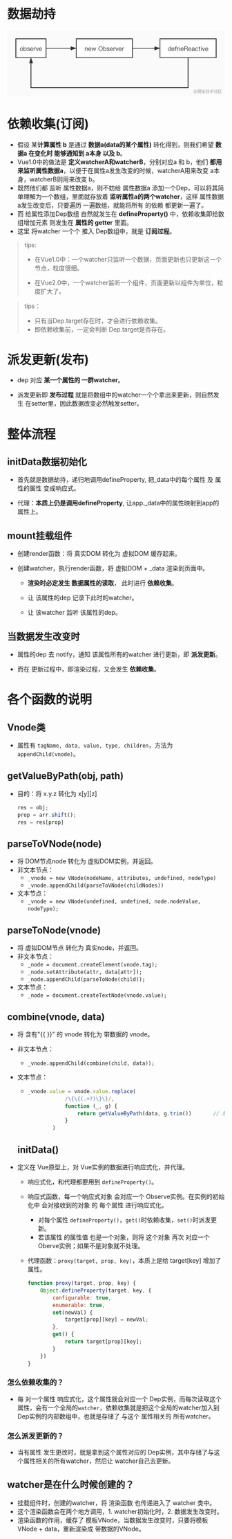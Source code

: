 # 数据劫持

![](./img/数据劫持.awebp)

# 依赖收集(订阅)

- 假设 某**计算属性 b** 是通过 **数据a(data的某个属性)** 转化得到，则我们希望 **数据a 在变化时 能够通知到 a本身 以及 b**。
- Vue1.0中的做法是 **定义watcherA和watcherB**，分别对应a 和 b，他们 **都用来监听属性数据a**，以便于在属性a发生改变的时候，watcherA用来改变 a本身，watcherB则用来改变 b。
- 既然他们都 监听 属性数据a，则不妨给 属性数据a 添加一个Dep，可以将其简单理解为一个数组，里面就存放着 **监听属性a的两个watcher**，这样 属性数据a发生改变后，只要遍历 一遍数组，就能将所有 的依赖 都更新一遍了。
- 而 给属性添加Dep数组 自然就发生在 **defineProperty()** 中，依赖收集即给数组增加元素 则发生在 **属性的 getter** 里面。
- 这里 将watcher 一个个 推入 Dep数组中，就是 **订阅过程**。

>tips:
>
>- 在Vue1.0中：一个watcher只监听一个数据，页面更新也只更新这一个节点，粒度很细。
>
>- 在Vue2.0中，一个watcher监听一个组件，页面更新以组件为单位，粒度扩大了。

> tips：
>
> - 只有当Dep.target存在时，才会进行依赖收集。
> - 即依赖收集前，一定会判断 Dep.target是否存在。

# 派发更新(发布)

- dep 对应 **某一个属性的 一群watcher**。

- 派发更新即 **发布过程** 就是将数组中的watcher一个个拿出来更新，则自然发生 在setter里，因此数据改变必然触发setter。

# 整体流程

## initData数据初始化

- 首先就是数据劫持，递归地调用defineProperty, 把_data中的每个属性 及 属性的属性 变成响应式。

- 代理：**本质上仍是调用defineProperty**, 让app._data中的属性映射到app的属性上。


## mount挂载组件

- 创建render函数：将 真实DOM 转化为 虚拟DOM 缓存起来。

- 创建watcher，执行render函数，将 虚拟DOM + _data 渲染到页面中。

    - **渲染时必定发生 数据属性的读取**， 此时进行 **依赖收集**。

    - 让 该属性的dep 记录下此时的watcher。

    - 让 该watcher 监听 该属性的dep。


## 当数据发生改变时

- 属性的dep 去 notify，通知 该属性所有的watcher 进行更新，即 **派发更新**。

- 而在 更新过程中，即渲染过程，又会发生 **依赖收集**。



# 各个函数的说明

## Vnode类

- 属性有 `tagName, data, value, type, children`，方法为 `appendChild(vnode)`。

## getValueByPath(obj, path)

- 目的：将 x.y.z 转化为 x\[y][z]

  ```javascript
  res = obj;
  prop = arr.shift();
  res = res[prop]
  ```
## parseToVNode(node)

- 将 DOM节点node 转化为 虚拟DOM实例，并返回。
- 非文本节点：
  - `_vnode = new VNode(nodeName, attributes, undefined, nodeType)`
  - `_vnode.appendChild(parseToVNode(childNodes))`
- 文本节点：
  - `_vnode = new VNode(undefined, undefined, node.nodeValue, nodeType);`

## parseToNode(vnode)

- 将 虚拟DOM节点 转化为 真实node，并返回。
- 非文本节点：
  - `_node = document.createElement(vnode.tag);`
  - `_node.setAttribute(attr, data[attr]);`
  - `_node.appendChild(parseToNode(child));`
- 文本节点：
  - `_node = document.createTextNode(vnode.value);`

## combine(vnode, data)

- 将 含有"{{ }}" 的 vnode 转化为 带数据的 vnode。

- 非文本节点：

  - `_vnode.appendChild(combine(child, data));`

- 文本节点：

  - ```javascript
    _vnode.value = vnode.value.replace(
                /\{\{(.+?)\}\}/,
                function (_, g) {
                    return getValueByPath(data, g.trim())       // 触发了读取器set
                }
            )
    ```

  ## initData()

- 定义在 Vue原型上，对 Vue实例的数据进行响应式化，并代理。

  - 响应式化，和代理都要用到 `defineProperty()`。

  - 响应式函数，每一个响应式对象 会对应一个 Observe实例。在实例的初始化中 会对接收到的对象 的 每个属性 进行响应式化。

    - 对每个属性 `defineProperty()`，`get()`时依赖收集，`set()`时派发更新。
    - 若该属性 的属性值 也是一个对象，则将 这个对象 再次 对应一个 Oberve实例；如果不是对象就不处理。

  - 代理函数：`proxy(target, prop, key)`，本质上是给 target[key] 增加了属性。

    ```javascript
    function proxy(target, prop, key) {
        Object.defineProperty(target, key, {
            configurable: true,
            enumerable: true,
            set(newVal) {
                target[prop][key] = newVal;
            },
            get() {
                return target[prop][key];
            }
        })
    }
    ```

### 怎么依赖收集的？

- 每 对一个属性 响应式化，这个属性就会对应一个 Dep实例，而每次读取这个属性，会有一个全局的`watcher`，依赖收集就是把这个全局的watcher加入到 Dep实例的内部数组中，也就是存储了 与这个 属性相关的 所有watcher。

### 怎么派发更新的？

- 当有属性 发生更改时，就是拿到这个属性对应的 Dep实例，其中存储了与这个属性相关的所有watcher，然后让 watcher自己去更新。

## watcher是在什么时候创建的？

- 挂载组件时，创建的watcher，将 渲染函数 也传递进入了 watcher 类中。
- 这个渲染函数会在两个地方调用，1. watcher初始化时，2. 数据发生改变时。
- 渲染函数的作用，缓存了 模板VNode，当数据发生改变时，只要将模板VNode + data，重新渲染成 带数据的VNode。
